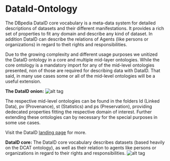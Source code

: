 # DataId-Ontology
The DBpedia DataID core vocabulary is a meta-data system for detailed descriptions of datasets and their different manifestations. It provides a rich set of properties to fit any domain and describe any kind of dataset. In addition DataID can describe the relations of Agents (like persons or organizations) in regard to theit rights and responsibilities.

Due to the growing complexity and different usage purposes we unitized the DataID ontology in a core and multiple mid-layer ontologies. While the core ontology is a mandatory import for any of the mid-level ontologies presented, non of those are required for describing data with DataID. That said, in many use cases some or all of the mid-level ontologies will be a useful extension.

**The DataID onion:**
![alt tag](https://raw.githubusercontent.com/dbpedia/DataId-Ontology/master/DataID%20onion.png)

The respective mid-level ontologies can be found in the folders ld (Linked Data), pv (Provenance), st (Statistics) and ps (Preservation), providing dedecated properties fitting the respective domain of interest. Further extending these ontologies can by necessary for the special purposes in some use cases.

Visit the DataID [landing page](http://wiki.dbpedia.org/projects/dbpedia-dataid) for more.

**DataID core:**<Enter>
The DataID core vocabulary describes datasets (based heavily on the DCAT ontology), as well as their relation to agents like persons or organizations in regard to their rights and responsibilities.
![alt tag](https://raw.githubusercontent.com/dbpedia/DataId-Ontology/master/DataIdOntology.png)

